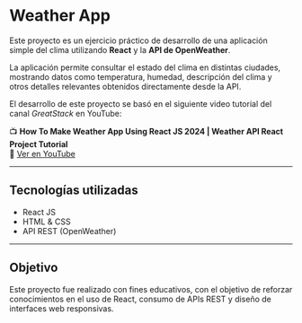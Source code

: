 # Weather App

Este proyecto es un ejercicio práctico de desarrollo de una aplicación simple del clima utilizando **React** y la **API de OpenWeather**.

La aplicación permite consultar el estado del clima en distintas ciudades, mostrando datos como temperatura, humedad, descripción del clima y otros detalles relevantes obtenidos directamente desde la API.

El desarrollo de este proyecto se basó en el siguiente video tutorial del canal *GreatStack* en YouTube:

📺 **How To Make Weather App Using React JS 2024 | Weather API React Project Tutorial**  
🔗 [Ver en YouTube](https://www.youtube.com/watch?v=zs1Nq2s_uy4)

---

## Tecnologías utilizadas

- React JS
- HTML & CSS
- API REST (OpenWeather)

---

## Objetivo

Este proyecto fue realizado con fines educativos, con el objetivo de reforzar conocimientos en el uso de React, consumo de APIs REST y diseño de interfaces web responsivas.
